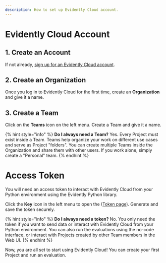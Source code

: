 ```yaml
---
description: How to set up Evidently Cloud account.
---
```


# Evidently Cloud Account 

## 1. Create an Account

If not already, [sign up for an Evidently Cloud account](https://app.evidently.cloud/signup). 

## 2. Create an Organization

Once you log in to Evidently Cloud for the first time, create an **Organization** and give it a name. 

## 3. Create a Team 

Click on the **Teams** icon on the left menu. Create a Team and give it a name.

{% hint style="info" %}
**Do I always need a Team?** Yes. Every Project must exist inside a Team. Teams help organize your work on different use cases and serve as Project "folders". You can create multiple Teams inside the Organization and share them with other users. If you work alone, simply create a "Personal" team. 
{% endhint %}

# Access Token

You will need an access token to interact with Evidently Cloud from your Python environment using the Evidently Python library.

Click the **Key** icon in the left menu to open the ([Token page](https://app.evidently.cloud/token)). Generate and save the token securely. 

{% hint style="info" %}
**Do I always need a token?** No. You only need the token if you want to send data or interact with Evidently Cloud from your Python environment. You can also run the evaluations using the no-code interface, or interact with Projects created by other Team members in the Web UI.
{% endhint %}

Now, you are all set to start using Evidently Cloud! You can create your first Project and run an evaluation.
